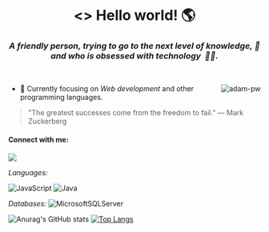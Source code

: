 <h1 align="center"><> Hello world!&nbsp;🌎</h1>


<h3 align="center"><p>
  <em>
    <b>A friendly person, trying to go to the next level of knowledge,</b>&nbsp;🚀 and who is <b>obsessed</b> with <b>technology</b>&nbsp; 👨‍💻.
 </em>
</p></h3> 

<br>

<p><img align="right" src="https://github.com/Adam-pw/Adam-pw/blob/main/animation_500_kxa883sd.gif" alt="adam-pw" /></p>


- 🌱 Currently focusing on *Web development* and other programming languages.


> "The greatest successes come from the freedom to fail."
> ― Mark Zuckerberg

#### Connect with me:

[<img src="https://img.shields.io/badge/LinkedIn-0077B5?style=for-the-badge&logo=linkedin&logoColor=white" />](https://www.linkedin.com/in/nataliaaraujodeoliveira1/)

*Languages:*

![JavaScript](https://img.shields.io/badge/javascript-%23323330.svg?style=for-the-badge&logo=javascript&logoColor=%23F7DF1E)
![Java](https://img.shields.io/badge/java-%23ED8B00.svg?style=for-the-badge&logo=java&logoColor=white)



*Databases:*
![MicrosoftSQLServer](https://img.shields.io/badge/Microsoft%20SQL%20Sever-CC2927?style=for-the-badge&logo=microsoft%20sql%20server&logoColor=white)

![Anurag's GitHub stats](https://github-readme-stats.vercel.app/api?username=httpnatalia&show_icons=true&theme=radical)
[![Top Langs](https://github-readme-stats.vercel.app/api/top-langs/?username=httpnatalia&layout=compact&langs_count=9&show_icons=true&theme=radical)](https://github.com/anuraghazra/github-readme-stats)
<!-- <div>
  <a href="https://github.com/httpnatalia">
  <img height="180em" src="https://github-readme-stats.vercel.app/api?username=Joao-Paul0&show_icons=true&theme=radical&include_all_commits=true&count_private=true"/>
  <img height="180em" src="https://github-readme-stats.vercel.app/api/top-langs/?username=Joao-Paul0&layout=compact&langs_count=8&theme=radical"/>
</div>
-->


